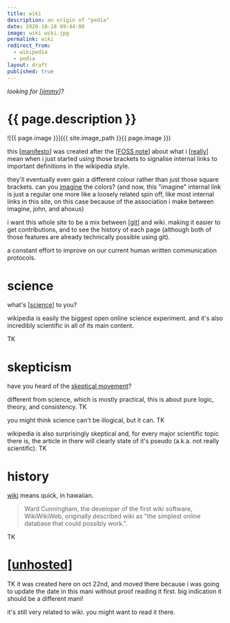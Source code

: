 ```yaml
---
title: wiki
description: an origin of "pedia"
date: 2020-10-18 09:44:00
image: wiki wiki.jpg
permalink: wiki
redirect_from:
  - wikipedia
  - pedia
layout: draft
published: true
---
```


_looking for [[jimmy](/jimmy)]?_

# {{ page.description }}

![{{ page.image }}]({{ site.image_path }}{{ page.image }})

this [[manifesto](/mani)] was created after the [[FOSS note](/foss)] about what i [[really](/reality)] mean when i just started using those brackets to signalise internal links to important definitions in the wikipedia style.

they'll eventually even gain a different colour rather than just those square brackets. can you [imagine](/ahoxus) the colors? (and now, this "imagine" internal link is just a regular one more like a loosely related spin off, like most internal links in this site, on this case because of the association i make between imagine, john, and ahoxus)

i want this whole site to be a mix between [[git](/git)] and wiki. making it easier to get contributions, and to see the history of each page (although both of those features are already technically possible using git).

a constant effort to improve on our current human written communication protocols.

# science

what's [[science](/science)] to you?

wikipedia is easily the biggest open online science experiment. and it's also incredibly scientific in all of its main content.

TK

# skepticism

have you heard of the [skeptical movement](/skeptic)?

different from science, which is mostly practical, this is about pure logic, theory, and consistency. TK

you might think science can't be illogical, but it can. TK

wikipedia is also surprisingly skeptical and, for every major scientific topic there is, the article in there will clearly state of it's pseudo (a.k.a. not really scientific). TK

# history

[wiki](https://en.m.wikipedia.org/wiki/Wiki) means quick, in hawaiian.

> Ward Cunningham, the developer of the first wiki software, WikiWikiWeb, originally described wiki as "the simplest online database that could possibly work.".

TK

# [[unhosted]](/unhosted)

TK it was created here on oct 22nd, and moved there because i was going to update the date in this mani without proof reading it first. big indication it should be a different mani!

it's still very related to wiki. you might want to read it there.
